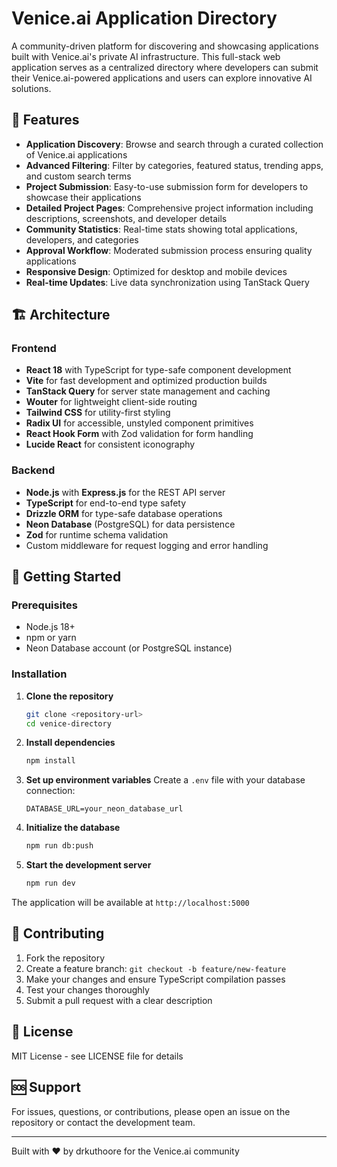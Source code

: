 
# Venice.ai Application Directory

A community-driven platform for discovering and showcasing applications built with Venice.ai's private AI infrastructure. This full-stack web application serves as a centralized directory where developers can submit their Venice.ai-powered applications and users can explore innovative AI solutions.

## 🌟 Features

- **Application Discovery**: Browse and search through a curated collection of Venice.ai applications
- **Advanced Filtering**: Filter by categories, featured status, trending apps, and custom search terms
- **Project Submission**: Easy-to-use submission form for developers to showcase their applications
- **Detailed Project Pages**: Comprehensive project information including descriptions, screenshots, and developer details
- **Community Statistics**: Real-time stats showing total applications, developers, and categories
- **Approval Workflow**: Moderated submission process ensuring quality applications
- **Responsive Design**: Optimized for desktop and mobile devices
- **Real-time Updates**: Live data synchronization using TanStack Query

## 🏗️ Architecture

### Frontend
- **React 18** with TypeScript for type-safe component development
- **Vite** for fast development and optimized production builds
- **TanStack Query** for server state management and caching
- **Wouter** for lightweight client-side routing
- **Tailwind CSS** for utility-first styling
- **Radix UI** for accessible, unstyled component primitives
- **React Hook Form** with Zod validation for form handling
- **Lucide React** for consistent iconography

### Backend
- **Node.js** with **Express.js** for the REST API server
- **TypeScript** for end-to-end type safety
- **Drizzle ORM** for type-safe database operations
- **Neon Database** (PostgreSQL) for data persistence
- **Zod** for runtime schema validation
- Custom middleware for request logging and error handling

## 🚀 Getting Started

### Prerequisites
- Node.js 18+ 
- npm or yarn
- Neon Database account (or PostgreSQL instance)

### Installation

1. **Clone the repository**
   ```bash
   git clone <repository-url>
   cd venice-directory
   ```

2. **Install dependencies**
   ```bash
   npm install
   ```

3. **Set up environment variables**
   Create a `.env` file with your database connection:
   ```env
   DATABASE_URL=your_neon_database_url
   ```

4. **Initialize the database**
   ```bash
   npm run db:push
   ```

5. **Start the development server**
   ```bash
   npm run dev
   ```

The application will be available at `http://localhost:5000`


## 🤝 Contributing

1. Fork the repository
2. Create a feature branch: `git checkout -b feature/new-feature`
3. Make your changes and ensure TypeScript compilation passes
4. Test your changes thoroughly
5. Submit a pull request with a clear description

## 📄 License

MIT License - see LICENSE file for details

## 🆘 Support

For issues, questions, or contributions, please open an issue on the repository or contact the development team.

---

Built with ❤️ by drkuthoore for the Venice.ai community
